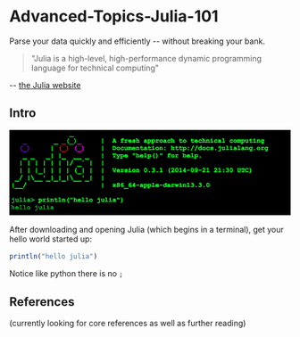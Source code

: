 Advanced-Topics-Julia-101
=========================

Parse your data quickly and efficiently -- without breaking your bank.


> "Julia is a high-level, high-performance dynamic programming language for technical computing" 

-- [the Julia website](http://julialang.org/)

## Intro

![img](./.img/01_Julia_Terminal.png)

After downloading and opening Julia (which begins in a terminal), get your hello world started up:

```julia
println("hello julia")
```

Notice like python there is no `;`

## References


(currently looking for core references as well as further reading)

